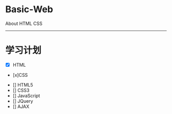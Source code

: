 # Basic-Web
About HTML CSS
***
# 学习计划
+ [x] HTML
+ [x]CSS
- [] HTML5
- [] CSS3
- [] JavaScript
- [] JQuery
- [] AJAX
